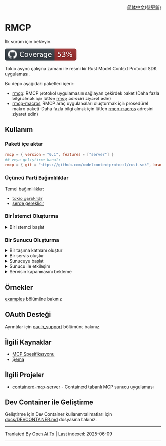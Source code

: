 <div align = "right">
<a href="docs/readme/README.zh-cn.md">简体中文(待更新)</a>
</div>

# RMCP
İlk sürüm için bekleyin.
<!-- [![Crates.io Version](todo)](todo) -->
<!-- ![Release status](https://github.com/modelcontextprotocol/rust-sdk/actions/workflows/release.yml/badge.svg) -->
<!-- [![docs.rs](todo)](todo) -->
![Coverage](https://raw.githubusercontent.com/modelcontextprotocol/rust-sdk/main/docs/coverage.svg)

Tokio async çalışma zamanı ile resmi bir Rust Model Context Protocol SDK uygulaması.


Bu depo aşağıdaki paketleri içerir:

- [rmcp](https://raw.githubusercontent.com/modelcontextprotocol/rust-sdk/main/crates/rmcp): RMCP protokol uygulamasını sağlayan çekirdek paket (Daha fazla bilgi almak için lütfen [rmcp](https://raw.githubusercontent.com/modelcontextprotocol/rust-sdk/main/crates/rmcp/README.md) adresini ziyaret edin)
- [rmcp-macros](https://raw.githubusercontent.com/modelcontextprotocol/rust-sdk/main/crates/rmcp-macros): RMCP araç uygulamaları oluşturmak için prosedürel makro paketi (Daha fazla bilgi almak için lütfen [rmcp-macros](https://raw.githubusercontent.com/modelcontextprotocol/rust-sdk/main/crates/rmcp-macros/README.md) adresini ziyaret edin)

## Kullanım

### Paketi içe aktar

```toml
rmcp = { version = "0.1", features = ["server"] }
## veya geliştirme kanalı
rmcp = { git = "https://github.com/modelcontextprotocol/rust-sdk", branch = "main" }
```
### Üçüncü Parti Bağımlılıklar
Temel bağımlılıklar:
- [tokio gereklidir](https://github.com/tokio-rs/tokio)
- [serde gereklidir](https://github.com/serde-rs/serde)



### Bir İstemci Oluşturma
<details>
<summary>Bir istemci başlat</summary>

```rust, ignore
use rmcp::{ServiceExt, transport::{TokioChildProcess, ConfigureCommandExt}};
use tokio::process::Command;

#[tokio::main]
async fn main() -> Result<(), Box<dyn std::error::Error>> {
    let client = ().serve(TokioChildProcess::new(Command::new("npx").configure(|cmd| {
        cmd.arg("-y").arg("@modelcontextprotocol/server-everything");
    }))?).await?;
    Ok(())
}
```
</details>

### Bir Sunucu Oluşturma

<details>
<summary>Bir taşıma katmanı oluştur</summary>

```rust, ignore
use tokio::io::{stdin, stdout};
let transport = (stdin(), stdout());
```

</details>

<details>
<summary>Bir servis oluştur</summary>

[`ServerHandler`](https://raw.githubusercontent.com/modelcontextprotocol/rust-sdk/main/crates/rmcp/src/handler/server.rs) veya [`ClientHandler`](https://raw.githubusercontent.com/modelcontextprotocol/rust-sdk/main/crates/rmcp/src/handler/client.rs) kullanarak kolayca bir servis oluşturabilirsiniz.

```rust, ignore
let service = common::counter::Counter::new();
```
</details>

<details>
<summary>Sunucuyu başlat</summary>

```rust, ignore
// bu çağrı başlatma işlemini tamamlar
let server = service.serve(transport).await?;
```
</details>

<details>
<summary>Sunucu ile etkileşim</summary>

Sunucu başlatıldıktan sonra, istek veya bildirim gönderebilirsiniz:

```rust, ignore
// istek
let roots = server.list_roots().await?;

// veya bildirim gönder
server.notify_cancelled(...).await?;
```
</details>

<details>
<summary>Servisin kapanmasını bekleme</summary>

```rust, ignore
let quit_reason = server.waiting().await?;
// veya iptal et
let quit_reason = server.cancel().await?;
```
</details>


## Örnekler

[examples](https://raw.githubusercontent.com/modelcontextprotocol/rust-sdk/main/examples/README.md) bölümüne bakınız

## OAuth Desteği

Ayrıntılar için [oauth_support](https://raw.githubusercontent.com/modelcontextprotocol/rust-sdk/main/docs/OAUTH_SUPPORT.md) bölümüne bakınız.


## İlgili Kaynaklar

- [MCP Spesifikasyonu](https://spec.modelcontextprotocol.io/specification/2024-11-05/)
- [Şema](https://github.com/modelcontextprotocol/specification/blob/main/schema/2024-11-05/schema.ts)

## İlgili Projeler
- [containerd-mcp-server](https://github.com/jokemanfire/mcp-containerd) - Containerd tabanlı MCP sunucu uygulaması

## Dev Container ile Geliştirme
Geliştirme için Dev Container kullanım talimatları için [docs/DEVCONTAINER.md](https://raw.githubusercontent.com/modelcontextprotocol/rust-sdk/main/docs/DEVCONTAINER.md) dosyasına bakınız.


---


Tranlated By [Open Ai Tx](https://github.com/OpenAiTx/OpenAiTx) | Last indexed: 2025-06-09


---